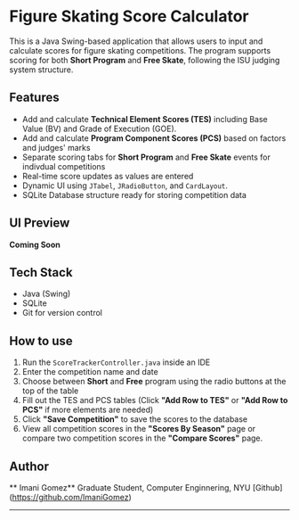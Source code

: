 # Figure Skating Score Calculator

This is a Java Swing-based application that allows users to input and calculate scores for figure skating competitions. The program supports scoring for both **Short Program** and **Free Skate**, following the ISU judging system structure.

## Features
 - Add and calculate **Technical Element Scores (TES)** including Base Value (BV) and Grade of Execution (GOE).
 - Add and calculate **Program Component Scores (PCS)** based on factors and judges' marks
 - Separate scoring tabs for **Short Program** and **Free Skate** events for indivdual competitions
 - Real-time score updates as values are entered
 - Dynamic UI using `JTabel`, `JRadioButton`, and `CardLayout`. 
 - SQLite Database structure ready for storing competition data 

## UI Preview
 **Coming Soon**

## Tech Stack
 - Java (Swing)
 - SQLite 
 - Git for version control

## How to use
1. Run the `ScoreTrackerController.java` inside an IDE
2. Enter the competition name and date
3. Choose between **Short** and **Free** program using the radio buttons at the top of the table
4. Fill out the TES and PCS tables (Click **"Add Row to TES"** or **"Add Row to PCS"** if more elements are needed)
5. Click **"Save Competition"** to save the scores to the database
6. View all competition scores in the **"Scores By Season"** page or compare two competition scores in the **"Compare Scores"** page. 

## Author

 ** Imani Gomez**
Graduate Student, Computer Enginnering, NYU
[Github] (https://github.com/ImaniGomez)

---
